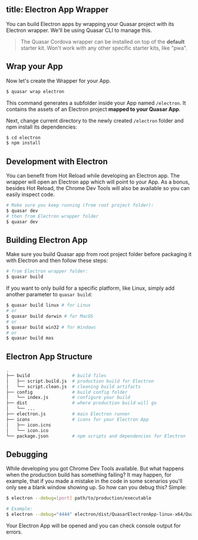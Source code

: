 title: Electron App Wrapper
---
You can build Electron apps by wrapping your Quasar project with its Electron wrapper. We'll be using Quasar CLI to manage this.

> The Quasar Cordova wrapper can be installed on top of the **default** starter kit. Won't work with any other specific starter kits, like "pwa".

## Wrap your App
Now let's create the Wrapper for your App.
``` bash
$ quasar wrap electron
```

This command generates a subfolder inside your App named `/electron`. It contains the assets of an Electron project **mapped to your Quasar App**.

Next, change current directory to the newly created `/electron` folder and npm install its dependencies:

``` bash
$ cd electron
$ npm install
```

## Development with Electron
You can benefit from Hot Reload while developing an Electron app. The wrapper will open an Electron app which will point to your App. As a bonus, besides Hot Reload, the Chrome Dev Tools will also be available so you can easily inspect code.

``` bash
# Make sure you keep running (from root project folder):
$ quasar dev
# then from Electron wrapper folder
$ quasar dev
```

## Building Electron App
Make sure you build Quasar app from root project folder before packaging it with Electron and then follow these steps:

``` bash
# from Electron wrapper folder:
$ quasar build
```

If you want to only build for a specific platform, like Linux, simply add another parameter to `quasar build`:
``` bash
$ quasar build linux # for Linux
# or
$ quasar build darwin # for MacOS
# or
$ quasar build win32 # for Windows
# or
$ quasar build mas
```

## Electron App Structure

``` bash
.
├── build                # build files
│   ├── script.build.js  # production build for Electron
│   └── script.clean.js  # cleaning build artifacts
├── config               # build config folder
│   └── index.js         # configure your build
├── dist                 # where production build will go
│   └── ...
├── electron.js          # main Electron runner
├── icons                # icons for your Electron App
│   ├── icon.icns
│   └── icon.ico
└── package.json         # npm scripts and dependencies for Electron
```

## Debugging
While developing you got Chrome Dev Tools available. But what happens when the production build has something failing? It may happen, for example, that if you made a mistake in the code in some scenarios you'll only see a blank window showing up. So how can you debug this? Simple:

``` bash
$ electron --debug=[port] path/to/production/executable

# Example:
$ electron --debug="4444" electron/dist/QuasarElectronApp-linux-x64/QuasarElectronApp
```

Your Electron App will be opened and you can check console output for errors.
